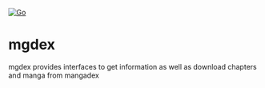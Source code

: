 [![Go](https://github.com/ndtoan96/mgdex/actions/workflows/go.yml/badge.svg)](https://github.com/ndtoan96/mgdex/actions/workflows/go.yml)
# mgdex
mgdex provides interfaces to get information as well as download chapters and manga from mangadex
